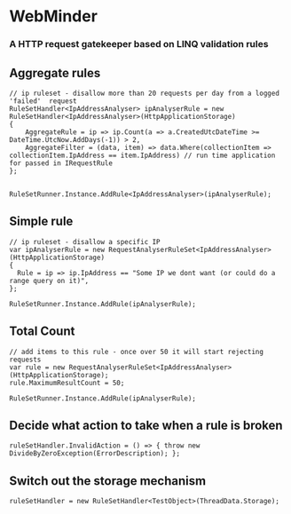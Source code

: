 #  WebMinder

### A HTTP request gatekeeper based on LINQ validation rules

## Aggregate rules
    // ip ruleset - disallow more than 20 requests per day from a logged 'failed'  request
    RuleSetHandler<IpAddressAnalyser> ipAnalyserRule = new RuleSetHandler<IpAddressAnalyser>(HttpApplicationStorage)
    {
        AggregateRule = ip => ip.Count(a => a.CreatedUtcDateTime >= DateTime.UtcNow.AddDays(-1)) > 2,
        AggregateFilter = (data, item) => data.Where(collectionItem => collectionItem.IpAddress == item.IpAddress) // run time application for passed in IRequestRule
    };


    RuleSetRunner.Instance.AddRule<IpAddressAnalyser>(ipAnalyserRule);



## Simple rule

    // ip ruleset - disallow a specific IP
    var ipAnalyserRule = new RequestAnalyserRuleSet<IpAddressAnalyser>(HttpApplicationStorage)
    {
      Rule = ip => ip.IpAddress == "Some IP we dont want (or could do a range query on it)",
    };

    RuleSetRunner.Instance.AddRule(ipAnalyserRule);


## Total Count

    // add items to this rule - once over 50 it will start rejecting requests
    var rule = new RequestAnalyserRuleSet<IpAddressAnalyser>(HttpApplicationStorage);
    rule.MaximumResultCount = 50;

    RuleSetRunner.Instance.AddRule(ipAnalyserRule);

## Decide what action to take when a rule is broken

	ruleSetHandler.InvalidAction = () => { throw new DivideByZeroException(ErrorDescription); };

## Switch out the storage mechanism

	ruleSetHandler = new RuleSetHandler<TestObject>(ThreadData.Storage);  

